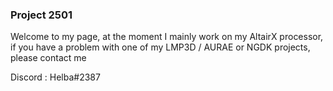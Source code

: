 ### Project 2501

Welcome to my page, at the moment I mainly work on my AltairX processor, if you have a problem with one of my LMP3D / AURAE or NGDK projects, please contact me 

Discord : Helba#2387 


<!--
**Kannagi/Kannagi** is a ✨ _special_ ✨ repository because its `README.md` (this file) appears on your GitHub profile.

Here are some ideas to get you started:

- 🔭 I’m currently working on ...
- 🌱 I’m currently learning ...
- 👯 I’m looking to collaborate on ...
- 🤔 I’m looking for help with ...
- 💬 Ask me about ...
- 📫 How to reach me: ...
- 😄 Pronouns: ...
- ⚡ Fun fact: ...

![Kannagi Top Language](https://github-readme-stats.vercel.app/api/top-langs/?username=Kannagi&layout=compact&langs_count=8&theme=dark)

![Kannagi GitHub stats-Dark](https://github-readme-stats.vercel.app/api?username=Kannagi&show_icons=true&theme=dark)  

-->
